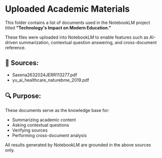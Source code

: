 # Uploaded Academic Materials

This folder contains a list of documents used in the NotebookLM project titled **"Technology's Impact on Modern Education."**

These files were uploaded into NotebookLM to enable features such as AI-driven summarization, contextual question answering, and cross-document reference.

## 📄 Sources:
- Saxena2632024JERR113277.pdf  
- yu_ai_healthcare_naturebme_2019.pdf  

## 🔍 Purpose:
These documents serve as the knowledge base for:
- Summarizing academic content  
- Asking contextual questions  
- Verifying sources  
- Performing cross-document analysis

All results generated by NotebookLM are grounded in the above sources only.
